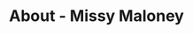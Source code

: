 ---
id: missy_maloney
permalink: "/about/missy_maloney"
full_name: Missy Maloney
title: About - Missy Maloney
role: Frontend Developer
image: missy_maloney.jpg
about: Missy is a Frontend Developer with experience in ReactJS, Django, MobX, and
  Redux. She loves to bring ideas to life by using digital tools that focus on critical
  user needs. Missy has the unique ability to see the problem through the eyes of
  the user while also being able to implement solutions. She has a diverse background
  that spans marketing, sales, technology, and network systems. When not working,
  Missy often lends her coding skills to organizations that need volunteer help.
github: https://github.com/MissyM2
linkedin: https://www.linkedin.com/in/missymaloney/
homepage: http://missymaloney1.com/
featimg: "/assets/aboutBanner1.jpg"
layout: about/profile
---